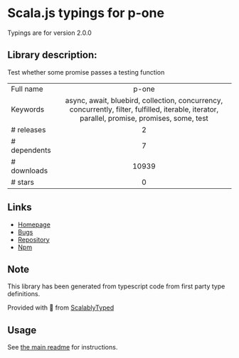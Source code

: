 
# Scala.js typings for p-one

Typings are for version 2.0.0

## Library description:
Test whether some promise passes a testing function

|                    |                 |
| ------------------ | :-------------: |
| Full name          | p-one |
| Keywords           | async, await, bluebird, collection, concurrency, concurrently, filter, fulfilled, iterable, iterator, parallel, promise, promises, some, test |
| # releases         | 2 |
| # dependents       | 7 |
| # downloads        | 10939 |
| # stars            | 0 |

## Links
- [Homepage](https://github.com/kevva/p-one#readme)
- [Bugs](https://github.com/kevva/p-one/issues)
- [Repository](https://github.com/kevva/p-one)
- [Npm](https://www.npmjs.com/package/p-one)
    


## Note
This library has been generated from typescript code from first party type definitions.

Provided with :purple_heart: from [ScalablyTyped](https://github.com/oyvindberg/ScalablyTyped)

## Usage
See [the main readme](../../readme.md) for instructions.



